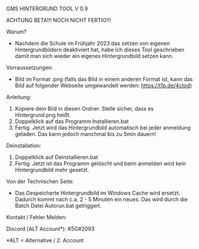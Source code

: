 
GMS HINTERGRUND TOOL V 0.9

ACHTUNG BETA!!! NOCH NICHT FERTIG!!!

Warum?
- Nachdem die Schule im Frühjahr 2023 das setzen von eigenen
  Hintergrundbildern deaktiviert hat, habe ich dieses Tool geschrieben
  damit man sich wieder ein eigenes Hintergrundbild setzen kann.

Vorraussetzungen:
- Bild im Format .png (falls das Bild in einem anderen Format ist,
  kann das Bild auf folgender Webseite umgewandelt werden: https://t1p.de/4ctod)

Anleitung:
1. Kopiere dein Bild in diesen Ordner. Stelle sicher, dass es Hintergrund.png heißt.
2. Doppelklick auf das Programm Installieren.bat
3. Fertig. Jetzt wird das Hintergrundbild automatisch bei jeder anmeldung geladen.
   Das kann jedoch manchmal bis zu 5min dauern!

Deinstallation:
1. Doppelklick auf Deinstallieren.bat
2. Fertig. Jetzt ist das Programm gelöscht 
   und beim anmelden wird kein Hintergrundbild mehr gesetzt.

Von der Technischen Seite:
- Das Gespeicherte Hintergrundbild im Windows Cache wird ersetzt. 
  Dadurch kommt nach c.a. 2 - 5 Minuten ein neues. 
  Das wird durch die Batch Datei Autorun.bat getriggert.

Kontakt / Fehler Melden:

Discord (ALT Account*): K5G#2093




*ALT = Alternative / 2. Account
